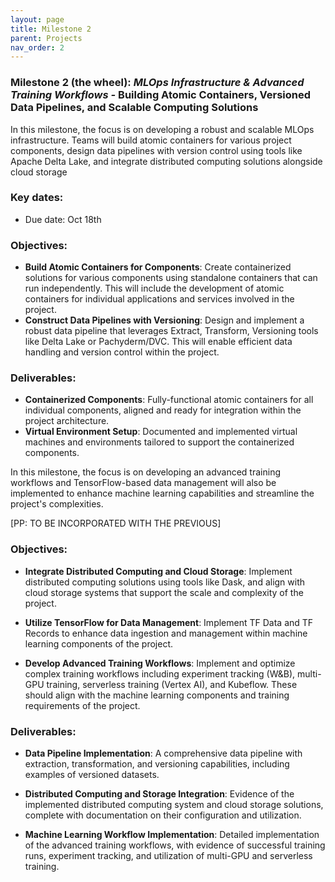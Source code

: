```yaml
---
layout: page
title: Milestone 2
parent: Projects
nav_order: 2
---
```


### Milestone 2 (the wheel): *MLOps Infrastructure & Advanced Training Workflows -* Building Atomic Containers, Versioned Data Pipelines, and Scalable Computing Solutions

In this milestone, the focus is on developing a robust and scalable MLOps infrastructure. Teams will build atomic containers for various project components, design data pipelines with version control using tools like Apache Delta Lake, and integrate distributed computing solutions alongside cloud storage

### Key dates:

- Due date: Oct 18th

### Objectives:

- **Build Atomic Containers for Components**: Create containerized solutions for various components using standalone containers that can run independently. This will include the development of atomic containers for individual applications and services involved in the project.
- **Construct Data Pipelines with Versioning**: Design and implement a robust data pipeline that leverages Extract, Transform, Versioning tools like Delta Lake or Pachyderm/DVC. This will enable efficient data handling and version control within the project.

### Deliverables:

- **Containerized Components**: Fully-functional atomic containers for all individual components, aligned and ready for integration within the project architecture.
- **Virtual Environment Setup**: Documented and implemented virtual machines and environments tailored to support the containerized components.





In this milestone, the focus is on developing an advanced training workflows and TensorFlow-based data management will also be implemented to enhance machine learning capabilities and streamline the project's complexities.



[PP: TO BE INCORPORATED WITH THE PREVIOUS]

### Objectives:

- **Integrate Distributed Computing and Cloud Storage**: Implement distributed computing solutions using tools like Dask, and align with cloud storage systems that support the scale and complexity of the project.

- **Utilize TensorFlow for Data Management**: Implement TF Data and TF Records to enhance data ingestion and management within machine learning components of the project.

- **Develop Advanced Training Workflows**: Implement and optimize complex training workflows including experiment tracking (W&B), multi-GPU training, serverless training (Vertex AI), and Kubeflow. These should align with the machine learning components and training requirements of the project.

### Deliverables:

- **Data Pipeline Implementation**: A comprehensive data pipeline with extraction, transformation, and versioning capabilities, including examples of versioned datasets.

- **Distributed Computing and Storage Integration**: Evidence of the implemented distributed computing system and cloud storage solutions, complete with documentation on their configuration and utilization.

- **Machine Learning Workflow Implementation**: Detailed implementation of the advanced training workflows, with evidence of successful training runs, experiment tracking, and utilization of multi-GPU and serverless training.

